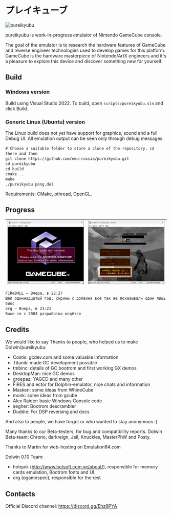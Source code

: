 # プレイキューブ

![pureikyubu](/imgstore/pureikyubu.png)

pureikyubu is work-in-progress emulator of Nintendo GameCube console.

The goal of the emulator is to research the hardware features of GameCube and reverse engineer technologies used to develop games for this platform.
GameCube is the hardware masterpiece of Nintendo/ArtX engineers and it's a pleasure to explore this device and discover something new for yourself.

## Build

### Windows version

Build using Visual Studio 2022. To build, open `scripts/pureikyubu.sln` and click Build.

### Generic Linux (Ubuntu) version

The Linux build does not yet have support for graphics, sound and a full Debug UI. All emulation output can be seen only through debug messages.

```
# Choose a suitable folder to store a clone of the repository, cd there and then
git clone https://github.com/emu-russia/pureikyubu.git 
cd pureikyubu
cd build
cmake ..
make
./pureikyubu pong.dol
```

Requirements: CMake, pthread, OpenGL.

## Progress

|![progress_bs2](/imgstore/progress_bs2.png)|![progress_ikaruga](/imgstore/progress_ikaruga.png)|
|---|---|

```
F1ReB4LL — Вчера, в 22:27
Шёл одиннадцатый год, скрины с долвина всё так же показывали один лишь биос
org — Вчера, в 23:21
Ваще-то с 2003 разработка ведётся
```

## Credits

We would like to say Thanks to people, who helped us to make Dolwin/pureikyubu:
- Costis: gcdev.com and some valuable information
- Titanik: made GC development possible
- tmbinc: details of GC bootrom and first working GX demos
- DesktopMan: nice GC demos
- groepaz: YAGCD and many other
- FiRES and ector for Dolphin-emulator, nice chats and information
- Masken: some ideas from WhineCube
- monk: some ideas from gcube
- Alex Raider: basic Windows Console code
- segher: Bootrom descrambler
- Duddie: For DSP reversing and docs

And also to people, we have forgot or who wanted to stay anonymous :)

Many thanks to our Beta-testers, for bug and compatibility reports.
Dolwin Beta-team: Chrono, darkreign, Jeil, Knuckles, MasterPhW and Posty.

Thanks to Martin for web-hosting on Emulation64.com

Dolwin 0.10 Team:
- hotquik (http://www.hotsoft.com.ve/about/), responsible for memory cards emulation, Bootrom fonts and UI.
- org (ogamespec), responsible for the rest

## Contacts

Official Discord channel: https://discord.gg/Ehz8PYA
